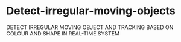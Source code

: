 # Detect-irregular-moving-objects
DETECT IRREGULAR MOVING OBJECT AND TRACKING BASED ON COLOUR AND SHAPE IN REAL-TIME SYSTEM
